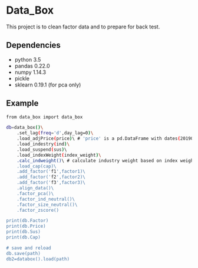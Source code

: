 Data_Box
=======
This project is to clean factor data and to prepare for back test.

Dependencies
------------
- python 3.5
- pandas 0.22.0
- numpy 1.14.3
- pickle
- sklearn 0.19.1 (for pca only)

Example
-------

```bash
from data_box import data_box

db=data_box()\
    .set_lag(freq='d',day_lag=0)\
    .load_adjPrice(price)\ # 'price' is a pd.DataFrame with dates(20190101 int type) as its index and tickers as its column
    .load_indestry(ind)\
    .load_suspend(sus)\ 
    .load_indexWeight(index_weight)\
    .calc_indweight()\ # calculate industry weight based on index weight and stocks' industry in this index
    .load_cap(cap)\ 
    .add_factor('f1',factor1)\
    .add_factor('f2',factor2)\
    .add_factor('f3',factor3)\
    .align_data()\
    .factor_pca()\
    .factor_ind_neutral()\
    .factor_size_neutral()\
    .factor_zscore()

print(db.Factor)
print(db.Price)
print(db.Sus)
print(db.Cap)

# save and reload
db.save(path)
db2=databox().load(path)
```
